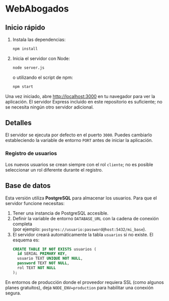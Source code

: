 # WebAbogados

## Inicio rápido

1. Instala las dependencias:
   ```bash
   npm install
   ```
2. Inicia el servidor con Node:
   ```bash
   node server.js
   ```
   o utilizando el script de npm:
   ```bash
   npm start
   ```

Una vez iniciado, abre [http://localhost:3000](http://localhost:3000) en tu navegador para ver la aplicación. El servidor Express incluido en este repositorio es suficiente; no se necesita ningún otro servidor adicional.

## Detalles

El servidor se ejecuta por defecto en el puerto `3000`. Puedes cambiarlo estableciendo la variable de entorno `PORT` antes de iniciar la aplicación.

### Registro de usuarios

Los nuevos usuarios se crean siempre con el rol `cliente`; no es posible seleccionar un rol diferente durante el registro.

## Base de datos

Esta versión utiliza **PostgreSQL** para almacenar los usuarios. Para que el servidor funcione necesitas:

1. Tener una instancia de PostgreSQL accesible.
2. Definir la variable de entorno `DATABASE_URL` con la cadena de conexión completa  
   (por ejemplo: `postgres://usuario:password@host:5432/mi_base`).
3. El servidor creará automáticamente la tabla `usuarios` si no existe. El esquema es:
   ```sql
   CREATE TABLE IF NOT EXISTS usuarios (
     id SERIAL PRIMARY KEY,
     usuario TEXT UNIQUE NOT NULL,
     password TEXT NOT NULL,
     rol TEXT NOT NULL
   );
   ```

En entornos de producción donde el proveedor requiera SSL (como algunos planes gratuitos), deja `NODE_ENV=production` para habilitar una conexión segura.
